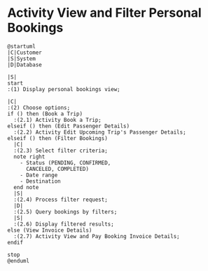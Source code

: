 # Activity View and Filter Personal Bookings

```plantuml
@startuml
|C|Customer
|S|System
|D|Database

|S|
start
:(1) Display personal bookings view;

|C|
:(2) Choose options;
if () then (Book a Trip)
  :(2.1) Activity Book a Trip;
elseif () then (Edit Passenger Details)
  :(2.2) Activity Edit Upcoming Trip's Passenger Details;
elseif () then (Filter Bookings)
  |C|
  :(2.3) Select filter criteria;
  note right
    - Status (PENDING, CONFIRMED,
      CANCELED, COMPLETED)
    - Date range
    - Destination
  end note
  |S|
  :(2.4) Process filter request;
  |D|
  :(2.5) Query bookings by filters;
  |S|
  :(2.6) Display filtered results;
else (View Invoice Details)
  :(2.7) Activity View and Pay Booking Invoice Details;
endif

stop
@enduml
```

<!-- diagram id="activity-manage-personal-booking-view-and-filter-personal-bookings" -->
